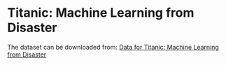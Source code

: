 # Titanic: Machine Learning from Disaster

The dataset can be downloaded from:
[Data for Titanic: Machine Learning from Disaster](https://www.kaggle.com/c/titanic/data)